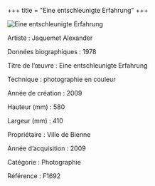 +++
title = "Eine entschleunigte Erfahrung"
+++

![Eine entschleunigte Erfahrung](/images/f1692.jpg)

Artiste
: Jaquemet Alexander

Données biographiques
: 1978

Titre de l’œuvre
: Eine entschleunigte Erfahrung

Technique
: photographie en couleur

Année de création
: 2009

Hauteur (mm)
: 580

Largeur (mm)
: 410

Propriétaire
: Ville de Bienne

Année d’acquisition
: 2009

Catégorie
: Photographie

Référence
: F1692
